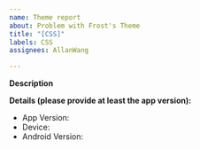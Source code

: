 ```yaml
---
name: Theme report
about: Problem with Frost's Theme
title: "[CSS]"
labels: CSS
assignees: AllanWang

---
```


**Description**
<!-- Please describe the theme error, and how to get to the page-->

**Details (please provide at least the app version):**
 - App Version:
 - Device: 
 - Android Version:

